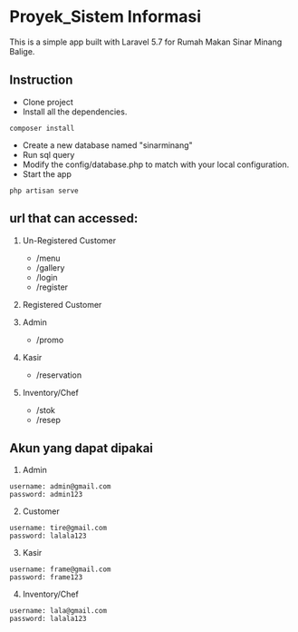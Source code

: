 # Proyek_Sistem Informasi
This is a simple app built with Laravel 5.7 for Rumah Makan Sinar Minang Balige.

## Instruction
- Clone project
- Install all the dependencies.
```
composer install
```
- Create a new database named "sinarminang"
- Run sql query
- Modify the config/database.php to match with your local configuration.
- Start the app
```
php artisan serve
```

## url that can accessed:
1. Un-Registered Customer
   - /menu
   - /gallery
   - /login
   - /register

2. Registered Customer

3. Admin
   - /promo

4. Kasir
   - /reservation

5. Inventory/Chef
   - /stok
   - /resep

## Akun yang dapat dipakai
1. Admin
```
username: admin@gmail.com
password: admin123
```
2. Customer
```
username: tire@gmail.com
password: lalala123
```
3. Kasir
```
username: frame@gmail.com
password: frame123
```
4. Inventory/Chef
```
username: lala@gmail.com
password: lalala123
```